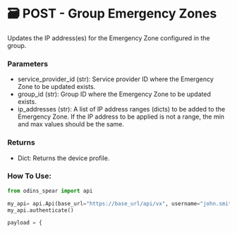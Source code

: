 # 🗃️ POST - Group Emergency Zones

Updates the IP address(es) for the Emergency Zone configured in the group. 

### Parameters&#x20;

* service\_provider\_id (str): Service provider ID where the Emergency Zone to be updated exists.
* group\_id (str): Group ID where the Emergency Zone to be updated exists.
* ip\_addresses (str): A list of IP address ranges (dicts) to be added to the Emergency Zone. If the IP address to be applied is not a range, the min and max values should be the same.

### Returns

* Dict: Returns the device profile. 

### How To Use:

```python
from odins_spear import api

my_api= api.Api(base_url="https://base_url/api/vx", username="john.smith", password="ODIN_INSTANCE_1")
my_api.authenticate()

payload = {